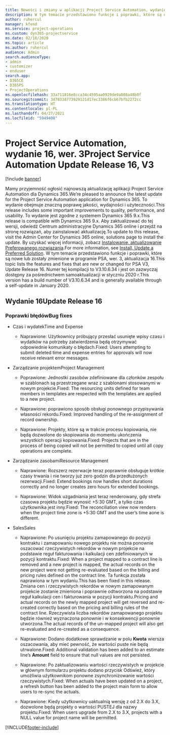```yaml
---
title: Nowości i zmiany w aplikacji Project Service Automation, wydanie 16, wer. 3
description: W tym temacie przedstawiono funkcje i poprawki, które są dostepne w programie Project Service Automation, aktualizacja 16, wer. 3.
author: ruhercul
manager: kfend
ms.service: project-operations
ms.custom: dyn365-projectservice
ms.date: 02/18/2020
ms.topic: article
ms.author: ruhercul
audience: Admin
search.audienceType:
- admin
- customizer
- enduser
search.app:
- D365CE
- D365PS
- ProjectOperations
ms.openlocfilehash: 33a711816e8cca34c4595aa0929de9a808a48b0f
ms.sourcegitcommit: 3d78338773929121d17ec3386f6cb67bfb2272cc
ms.translationtype: HT
ms.contentlocale: pl-PL
ms.lasthandoff: 04/27/2021
ms.locfileid: "5949408"
---
```

# <a name="project-service-automation-update-release-16-v3"></a><span data-ttu-id="eb63c-103">Project Service Automation, wydanie 16, wer. 3</span><span class="sxs-lookup"><span data-stu-id="eb63c-103">Project Service Automation Update Release 16, V3</span></span>

[!include [banner](../includes/psa-now-project-operations.md)]

<span data-ttu-id="eb63c-104">Mamy przyjemność ogłosić najnowszą aktualizację aplikacji Project Service Automation dla Dynamics 365.</span><span class="sxs-lookup"><span data-stu-id="eb63c-104">We’re pleased to announce the latest update for the Project Service Automation application for Dynamics 365.</span></span> <span data-ttu-id="eb63c-105">To wydanie obejmuje znaczną poprawę jakości, wydajności i użyteczności.</span><span class="sxs-lookup"><span data-stu-id="eb63c-105">This release includes some important improvements to quality, performance, and usability.</span></span>  <span data-ttu-id="eb63c-106">To wydanie jest zgodne z systemem Dynamics 365 9.x.</span><span class="sxs-lookup"><span data-stu-id="eb63c-106">This release is compatible with Dynamics 365 9.x.</span></span> <span data-ttu-id="eb63c-107">Aby zaktualizować do tej wersji, odwiedź Centrum administracyjne Dynamics 365 online i przejdź na stronę rozwiązań, aby zainstalować aktualizację.</span><span class="sxs-lookup"><span data-stu-id="eb63c-107">To update to this release, visit the Admin Center for Dynamics 365 online, solutions page to install the update.</span></span> <span data-ttu-id="eb63c-108">By uzyskać więcej informacji, zobacz [Instalowanie, aktualizowanie Preferowanego rozwiązania](/dynamics365/project-service/upgrade-psa-home-page).</span><span class="sxs-lookup"><span data-stu-id="eb63c-108">For more information, see [Install, Update a Preferred Solution](/dynamics365/project-service/upgrade-psa-home-page).</span></span>
<span data-ttu-id="eb63c-109">W tym temacie przedstawiono funkcje i poprawki, które są nowe lub zostały zmienione w programie PSA, wer. 3, aktualizacja 16.</span><span class="sxs-lookup"><span data-stu-id="eb63c-109">This topic lists the features and fixes that are new or changed for PSA V3, Update Release 16.</span></span> <span data-ttu-id="eb63c-110">Numer tej kompilacji to V3.10.6.34 i jest on zazwyczaj dostępny za pośrednictwem samoaktualizacji w styczniu 2020 r.</span><span class="sxs-lookup"><span data-stu-id="eb63c-110">This version has a build number of V3.10.6.34 and is generally available through a self-update in January 2020.</span></span>


## <a name="update-release-16"></a><span data-ttu-id="eb63c-111">Wydanie 16</span><span class="sxs-lookup"><span data-stu-id="eb63c-111">Update Release 16</span></span>

### <a name="bug-fixes"></a><span data-ttu-id="eb63c-112">Poprawki błędów</span><span class="sxs-lookup"><span data-stu-id="eb63c-112">Bug fixes</span></span>

-   <span data-ttu-id="eb63c-113">Czas i wydatek</span><span class="sxs-lookup"><span data-stu-id="eb63c-113">Time and Expense</span></span>

    -   <span data-ttu-id="eb63c-114">Naprawione: Użytkownicy próbujący przesłać usunięte wpisy czasu i wydatków na potrzeby zatwierdzenia będą otrzymywać odpowiednie komunikaty o błędach.</span><span class="sxs-lookup"><span data-stu-id="eb63c-114">Fixed: Users attempting to submit deleted time and expense entries for approvals will now receive relevant error messages.</span></span>

-   <span data-ttu-id="eb63c-115">Zarządzanie projektem</span><span class="sxs-lookup"><span data-stu-id="eb63c-115">Project Management</span></span>

    -   <span data-ttu-id="eb63c-116">Poprawione: Jednostki zasobów zdefiniowane dla członków zespołu w szablonach są przestrzegane wraz z szablonami stosowanymi w nowym projekcie.</span><span class="sxs-lookup"><span data-stu-id="eb63c-116">Fixed: The resourcing units defined for team members in templates are respected with the templates are applied to a new project.</span></span>

    -   <span data-ttu-id="eb63c-117">Naprawione: poprawiono sposób obsługi ponownego przypisywania własności rekordu.</span><span class="sxs-lookup"><span data-stu-id="eb63c-117">Fixed: Improved handling of the re-assignment of record ownership.</span></span>

    -   <span data-ttu-id="eb63c-118">Naprawione: Projekty, które są w trakcie procesu kopiowania, nie będą dozwolone do skopiowania do momentu ukończenia wszystkich operacji kopiowania.</span><span class="sxs-lookup"><span data-stu-id="eb63c-118">Fixed: Projects that are in the process of being copied will not be permitted to copied until all copy operations are complete.</span></span>

-   <span data-ttu-id="eb63c-119">Zarządzanie zasobami</span><span class="sxs-lookup"><span data-stu-id="eb63c-119">Resource Management</span></span>

    -   <span data-ttu-id="eb63c-120">Naprawione: Rozszerz rezerwacje teraz poprawnie obsługuje krótkie czasy trwania i nie tworzy już zero godzin dla przedłużonych rezerwacji.</span><span class="sxs-lookup"><span data-stu-id="eb63c-120">Fixed: Extend bookings now handles short durations correctly and no longer creates zero hours for extended bookings.</span></span>

    -   <span data-ttu-id="eb63c-121">Naprawione: Widok uzgadniania jest teraz renderowany, gdy strefa czasowa projektu będzie wynosić +5:30 GMT, a tylko czas użytkownika jest inny.</span><span class="sxs-lookup"><span data-stu-id="eb63c-121">Fixed: The reconciliation view now renders when the project time zone is +5:30 GMT and the user’s time aone is different.</span></span>

-   <span data-ttu-id="eb63c-122">Sales</span><span class="sxs-lookup"><span data-stu-id="eb63c-122">Sales</span></span>

    -   <span data-ttu-id="eb63c-123">Naprawione: Po usunięciu projektu zamapowanego do pozycji kontraktu i zamapowaniu nowego projektu nie można ponownie oszacować rzeczywistych rekordów w nowym projekcie na podstawie reguł fakturowania i kalkulacji cen zdefiniowanych w pozycji kontraktu.</span><span class="sxs-lookup"><span data-stu-id="eb63c-123">Fixed: When a project mapped to a contract line is removed and a new project is mapped, the actual records on the new project were not getting re-evaluated based on the billing and pricing rules defined on the contract line.</span></span> <span data-ttu-id="eb63c-124">Ta funkcja została naprawiona w tym wydaniu.</span><span class="sxs-lookup"><span data-stu-id="eb63c-124">This has been fixed in this release.</span></span> <span data-ttu-id="eb63c-125">Zmiana cen i rzeczywistych rekordów w nowym zamapowanym projekcie zostanie zmieniona i poprawnie odtworzona na podstawie reguł kalkulacji cen i fakturowania w pozycji kontraktu.</span><span class="sxs-lookup"><span data-stu-id="eb63c-125">Pricing and actual records on the newly mapped project will get reversed and re-created correctly based on the pricing and billing rules of the contract line.</span></span> <span data-ttu-id="eb63c-126">Rzeczywista liczba rekordów zamapowanego projektu będzie również wyznaczona ponownie i w konsekwencji ponownie utworzona.</span><span class="sxs-lookup"><span data-stu-id="eb63c-126">The actual records of the un-mapped project will also get re-evaluated and re-created as a consequence.</span></span>

    -   <span data-ttu-id="eb63c-127">Naprawione: Dodano dodatkowe sprawdzanie w polu **Kwota** wiersza oszacowania, aby mieć pewność, że wartości puste nie będą utrwalone.</span><span class="sxs-lookup"><span data-stu-id="eb63c-127">Fixed: Additional validation has been added to an estimate line’s **Amount** field to ensure that null values are not persisted.</span></span>

    -   <span data-ttu-id="eb63c-128">Naprawione: Po zaktualizowaniu wartości rzeczywistych w projekcie w głównym formularzu projektu dodano przycisk Odśwież, który umożliwia użytkownikom ponowne zsynchronizowanie wartości rzeczywistych.</span><span class="sxs-lookup"><span data-stu-id="eb63c-128">Fixed: When actuals have been updated on a project, a refresh button has been added to the project main form to allow users to re-sync the actuals.</span></span>

    -   <span data-ttu-id="eb63c-129">Naprawione: Kiedy użytkownicy uaktualnią wersję z od 2.X do 3.X, dozwolone będą projekty o wartości PUSTEJ dla nazwy projektu.</span><span class="sxs-lookup"><span data-stu-id="eb63c-129">Fixed: When users upgrade from 2.X to 3.X, projects with a NULL value for project name will be permitted.</span></span>



[!INCLUDE[footer-include](../includes/footer-banner.md)]